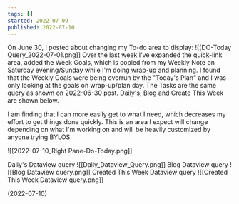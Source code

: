 ```yaml
---
tags: []
started: 2022-07-09
published: 2022-07-10
---
```


On June 30, I posted about changing my To-do area to display: 
![[DO-Today Query_2022-07-01.png]]
Over the last week I've expanded the quick-link area, added the Week Goals, which is copied from my Weekly Note on Saturday evening/Sunday while I'm doing wrap-up and planning. I found that the Weekly Goals were being overrun by the "Today's Plan" and I was only looking at the goals on wrap-up/plan day. The Tasks are the same query as shown on 2022-06-30 post. Daily's, Blog and Create This Week are shown below. 

I am finding that I can more easily get to what I need, which decreases my effort to get things done quickly. This is an area I expect will change depending on what I'm working on and will be heavily customized by anyone trying BYLOS.

![[2022-07-10_Right Pane-Do-Today.png]]

Daily's Dataview query
![[Daily_Dataview_Query.png]]
Blog Dataview query
![[Blog Dataview query.png]]
Created This Week Dataview query
![[Created This Week Dataview query.png]]

(2022-07-10)